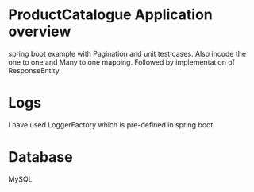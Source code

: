 # ProductCatalogue Application overview
spring boot example with Pagination and unit test cases.
Also incude the one to one and Many to one mapping.
Followed by implementation of ResponseEntity.
# Logs
I have used LoggerFactory which is pre-defined in spring boot
# Database
MySQL
